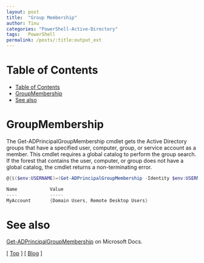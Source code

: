 ```yaml
---
layout: post
title:  "Group Membership"
author: Tinu
categories: "PowerShell-Active-Directory"
tags:   PowerShell
permalink: /posts/:title:output_ext
---
```


# Table of Contents

- [Table of Contents](#table-of-contents)
- [GroupMembership](#groupmembership)
- [See also](#see-also)

# GroupMembership

The Get-ADPrincipalGroupMembership cmdlet gets the Active Directory groups that have a specified user, computer, group, or service account as a member. This cmdlet requires a global catalog to perform the group search. If the forest that contains the user, computer, or group does not have a global catalog, the cmdlet returns a non-terminating error.

````powershell
@{$($env:USERNAME)=(Get-ADPrincipalGroupMembership -Identity $env:USERNAME | Select -ExpandProperty Name)}

Name            Value
----            -----
MyAccount       {Domain Users, Remote Desktop Users}
````

# See also

[Get-ADPrincipalGroupMembership](https://docs.microsoft.com/en-us/powershell/module/addsadministration/get-adprincipalgroupmembership?view=win10-ps) on Microsoft Docs.

[ [Top](#table-of-contents) ] [ [Blog](../categories.html) ]
